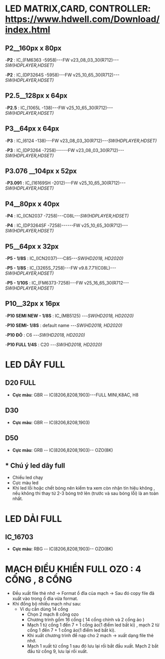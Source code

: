 # LED MATRIX,CARD, CONTROLLER: https://www.hdwell.com/Download/index.html


## P2__160px x 80px
-**P2** : IC_(FM6363 -5958)---FW v23_08_03_30(R712)---_SW(HDPLAYER,HDSET)_

-**P2** : IC_(DP3264S -5958)---FW v25_10_65_30(R712)---_SW(HDPLAYER,HDSET)_


## P2.5__128px x 64px
-**P2.5** : IC_(1065L -138)---FW v25_10_65_30(R712)---_SW(HDPLAYER,HDSET)_


## P3__64px x 64px
-**P3** : IC_(6124 -138)---FW v23_08_03_30(R712)---_SW(HDPLAYER,HDSET)_

-**P3** : IC_(DP3264 -7258)------FW v23_08_03_30(R712)---_SW(HDPLAYER,HDSET)_

## P3.076 __104px x 52px
-**P3.091** : IC_(16169SH -2012)---FW v25_10_65_30(R712)---_SW(HDPLAYER,HDSET)_



## P4__80px x 40px 
-**P4** : IC_(ICN2037 -7258)---C08L---_SW(HDPLAYER,HDSET)_



-**P4** : IC_(DP3264SF -7258)------FW v25_10_65_30(R712)---_SW(HDPLAYER,HDSET)_



## P5__64px x 32px
-**P5 - 1/8S** : IC_(ICN2037)---C85---_SW(HD2018, HD2020)_

-**P5 - 1/8S** : IC_(3265S_7258)---FW v9.8.7.71(C08L)---_SW(HDPLAYER,HDSET)_

-**P5 - 1/10S** : IC_(FM6373-7258)---FW v25_16_65_30(R712---_SW(HDPLAYER,HDSET)_


## P10__32px x 16px
-**P10 SEMI NEW - 1/8S** : IC_(MB5125) ---_SW(HD2018, HD2020)_

-**P10 SEMI- 1/8S** : default name ---_SW(HD2018, HD2020)_

-**P10 ĐỎ** : C6  ---_SW(HD2018, HD2020)_

-**P10 FULL 1/4S** : C20 ---_SW(HD2018, HD2020)_


#




# LED DÂY FULL

## D20 FULL 
- **Cực màu**: GBR -- IC(8206,8208,1903)---FULL MINI,K8AC, H8

## D30 
- **Cực màu**: GBR -- IC(8206,8208,1903)

## D50 
- **Cực màu**: GRB -- IC(8206,8208,1903)-- OZO(8K)

## * Chú ý led dây full
  + Chiều led chạy
  + Cực màu led
  + Khi led lỗi hoặc chết bóng nên kiểm tra xem còn nhận tín hiệu không , nếu không thi thay từ 2-3 bóng trở lên (trước và sau bóng lỗi) là an toàn nhất.

# LED DẢI FULL 

## IC_16703
- **Cực màu**: RBG -- IC(8206,8208,1903)-- OZO(8K) 


# MẠCH ĐIỀU KHIỂN FULL OZO : 4 CỔNG , 8 CỔNG 
- Đều xuất file thẻ nhớ -> Format ổ đĩa của mạch -> Sau đó copy file đã xuất vào trong ổ đia vừa format.
- Khi đồng bộ nhiều mạch như sau:
    - Ví dụ cần dùng 14 cổng
      + Chọn 2 mạch 8 cổng ozo
      + Chương trình gồm 16 cổng ( 14 cổng chính và 2 cổng ảo )
      + Mạch 1 từ cổng 1 đến 7 + 1 cổng ảo(1 điểm led bất kì) , mạch 2 từ cổng 1 đến 7 + 1 cổng ảo(1 điểm led bất kì).
      + Khi xuất chương trình để nạp cho 2 mạch -> xuất dạng file thẻ nhớ.
      + Mạch 1 xuất từ cổng 1 sau đó lưu lại rồi bắt đầu xuất. Mạch 2 bắt đầu từ cổng 9, lưu lại rồi xuất.






















